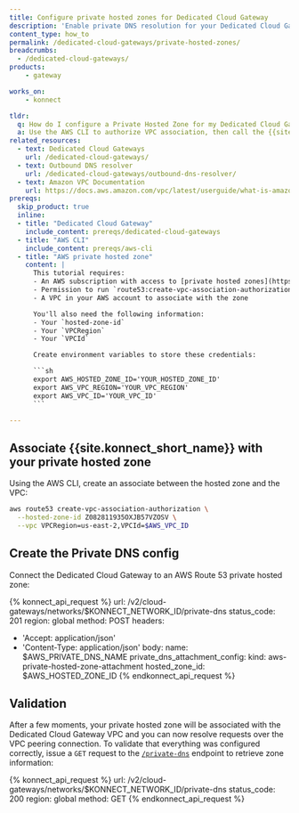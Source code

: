 ```yaml
---
title: Configure private hosted zones for Dedicated Cloud Gateway
description: 'Enable private DNS resolution for your Dedicated Cloud Gateway using either a private hosted zone or an Outbound DNS Resolver.'
content_type: how_to
permalink: /dedicated-cloud-gateways/private-hosted-zones/
breadcrumbs:
  - /dedicated-cloud-gateways/
products:
    - gateway

works_on:
    - konnect

tldr:
  q: How do I configure a Private Hosted Zone for my Dedicated Cloud Gateway?
  a: Use the AWS CLI to authorize VPC association, then call the {{site.konnect_short_name}} API to attach the hosted zone for private DNS resolution.
related_resources:
  - text: Dedicated Cloud Gateways
    url: /dedicated-cloud-gateways/
  - text: Outbound DNS resolver
    url: /dedicated-cloud-gateways/outbound-dns-resolver/
  - text: Amazon VPC Documentation
    url: https://docs.aws.amazon.com/vpc/latest/userguide/what-is-amazon-vpc.html
prereqs:
  skip_product: true
  inline:
  - title: "Dedicated Cloud Gateway"
    include_content: prereqs/dedicated-cloud-gateways
  - title: "AWS CLI"
    include_content: prereqs/aws-cli
  - title: "AWS private hosted zone"
    content: |
      This tutorial requires:
      - An AWS subscription with access to [private hosted zones](https://docs.aws.amazon.com/Route53/latest/DeveloperGuide/hosted-zone-private-creating.html)
      - Permission to run `route53:create-vpc-association-authorization`
      - A VPC in your AWS account to associate with the zone

      You'll also need the following information:
      - Your `hosted-zone-id`
      - Your `VPCRegion`
      - Your `VPCId`

      Create environment variables to store these credentials:

      ```sh
      export AWS_HOSTED_ZONE_ID='YOUR_HOSTED_ZONE_ID'
      export AWS_VPC_REGION='YOUR_VPC_REGION'
      export AWS_VPC_ID='YOUR_VPC_ID'
      ```

---
```



## Associate {{site.konnect_short_name}} with your private hosted zone

Using the AWS CLI, create an associate between the hosted zone and the VPC:

```sh
aws route53 create-vpc-association-authorization \
  --hosted-zone-id Z082811935OXJB57VZOSV \
  --vpc VPCRegion=us-east-2,VPCId=$AWS_VPC_ID
```


## Create the Private DNS config

Connect the Dedicated Cloud Gateway to an AWS Route 53 private hosted zone:

<!--vale off-->
{% konnect_api_request %}
url: /v2/cloud-gateways/networks/$KONNECT_NETWORK_ID/private-dns
status_code: 201
region: global
method: POST
headers:
  - 'Accept: application/json'
  - 'Content-Type: application/json'
body:
  name: $AWS_PRIVATE_DNS_NAME
  private_dns_attachment_config:
    kind: aws-private-hosted-zone-attachment
    hosted_zone_id: $AWS_HOSTED_ZONE_ID
{% endkonnect_api_request %}
<!--vale on-->

## Validation

After a few moments, your private hosted zone will be associated with the Dedicated Cloud Gateway VPC and ​​you can now resolve requests over the VPC peering connection. To validate that everything was configured correctly, issue a `GET` request to the [`/private-dns`](/api/konnect/control-planes/#/operations/private-networks) endpoint to retrieve zone information:

<!--vale off-->
{% konnect_api_request %}
url: /v2/cloud-gateways/networks/$KONNECT_NETWORK_ID/private-dns
status_code: 200
region: global
method: GET
{% endkonnect_api_request %}
<!--vale on-->
